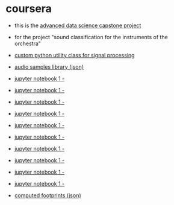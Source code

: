 # coursera


- this is the [advanced data science capstone project](https://github.com/a-moscatelli/coursera/tree/main/adv-ds-capstone/soundclass)
- for the project "sound classification for the instruments of the orchestra"



- [custom python utility class for signal processing ](https://github.com/a-moscatelli/coursera/tree/main/adv-ds-capstone/soundclass/AmAud1.py)
- [audio samples library (json)](https://github.com/a-moscatelli/coursera/tree/main/adv-ds-capstone/soundclass/audiolibrary.json)
- [jupyter notebook 1 - ](https://github.com/a-moscatelli/coursera/tree/main/adv-ds-capstone/soundclass/capstone_orchestra_detection.data_exp.jupyter-numpy.1.0.ipynb)
- [jupyter notebook 1 - ](https://github.com/a-moscatelli/coursera/tree/main/adv-ds-capstone/soundclass/capstone_orchestra_detection.etl.jupyter-numpy.1.0.ipynb)
- [jupyter notebook 1 - ](https://github.com/a-moscatelli/coursera/tree/main/adv-ds-capstone/soundclass/capstone_orchestra_detection.feature_eng.jupyter-numpy.1.0.ipynb)
- [jupyter notebook 1 - ](https://github.com/a-moscatelli/coursera/tree/main/adv-ds-capstone/soundclass/capstone_orchestra_detection.model_def.jupyter-numpy.1.0.ipynb)
- [jupyter notebook 1 - ](https://github.com/a-moscatelli/coursera/tree/main/adv-ds-capstone/soundclass/capstone_orchestra_detection.model_deployment.jupyter-numpy.1.0.ipynb)
- [jupyter notebook 1 - ](https://github.com/a-moscatelli/coursera/tree/main/adv-ds-capstone/soundclass/capstone_orchestra_detection.model_evaluate.CORR_ON_LININTERP_MERGED_PEAKFREQS-jupyter-numpy.1.0.ipynb)
- [jupyter notebook 1 - ](https://github.com/a-moscatelli/coursera/tree/main/adv-ds-capstone/soundclass/capstone_orchestra_detection.model_evaluate.MAE_ON_MEAN_ROUNDED_PEAKFREQS-jupyter-numpy.1.0.ipynb)
- [jupyter notebook 1 - ](https://github.com/a-moscatelli/coursera/tree/main/adv-ds-capstone/soundclass/capstone_orchestra_detection.model_evaluate.MLP-jupyter-numpy.1.0.ipynb)
- [jupyter notebook 1 - ](https://github.com/a-moscatelli/coursera/tree/main/adv-ds-capstone/soundclass/capstone_orchestra_detection.model_evaluate.SVC-jupyter-numpy.1.0.ipynb)
- [jupyter notebook 1 - ](https://github.com/a-moscatelli/coursera/tree/main/adv-ds-capstone/soundclass/capstone_orchestra_detection.model_train.jupyter-numpy.1.0.ipynb)
- [computed footprints (json)](https://github.com/a-moscatelli/coursera/tree/main/adv-ds-capstone/soundclass/footprints.json)



